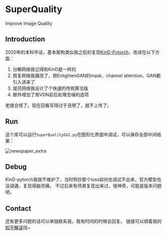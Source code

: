 # SuperQuality
 Improve Image Quality

## Introduction
2020年的本科毕设，基本架构类似我之前的复现[KinD-Pytorch](https://github.com/fenghansen/KinD-pytorch)，改进在以下方面：
1. 分解网络我记得和KinD是一样的
2. 恢复网络我魔改了，把EnlightenGAN的mask、channel attention、GAN都引入进来了
3. 提亮网络我设计了个快速的传统算法版
4. 额外增加了用VDN前后处理去噪的选项

老缝合怪了。现在回看写得过于丑陋了，就不上传了。

## Run
这个库可以运行``SuperQualityGUI.py``在图形化界面中调试，可以保存全部中间结果：

![newspaper_extra](https://user-images.githubusercontent.com/39181837/206389803-05021717-8e06-48a9-92f9-a6aaaf07c3cf.png)

## Debug
KinD-pytorch我就不维护了，当时照抄那个loss如何也调试不出来，官方模型也没调通，复现得脑壳痛。
不过后来有师弟复现出来过，很神奇，可能是版本问题吧。

## Contact
还有更多问题的话可以单独联系我，我有时间的时候会回复。
链接可以顺着我的[知乎解读](https://zhuanlan.zhihu.com/p/544592330)找~
